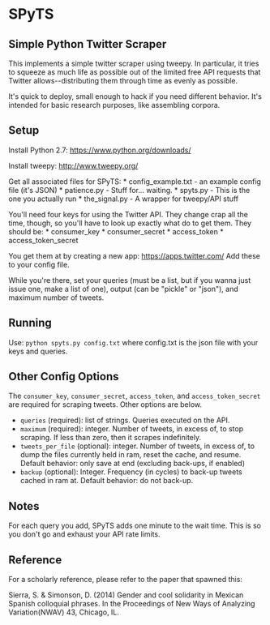 # SPyTS 
## Simple Python Twitter Scraper

This implements a simple twitter scraper using tweepy. In particular, it tries
to squeeze as much life as possible out of the limited free API requests that
Twitter allows--distributing them through time as evenly as possible. 

It's quick to deploy, small enough to hack if you need different behavior. 
It's intended for basic research purposes, like assembling corpora.

## Setup

Install Python 2.7: https://www.python.org/downloads/

Install tweepy: http://www.tweepy.org/

Get all associated files for SPyTS:
    * config_example.txt - an example config file (it's JSON)
    * patience.py   - Stuff for... waiting.
    * spyts.py      - This is the one you actually run
    * the_signal.py - A wrapper for tweepy/API stuff

You'll need four keys for using the Twitter API. They change crap all the
time, though, so you'll have to look up exactly what do to get them. They
should be:
    * consumer_key
    * consumer_secret
    * access_token
    * access_token_secret

You get them at by creating a new app: https://apps.twitter.com/
Add these to your config file. 

While you're there, set your queries (must be a list, but if you wanna
just issue one, make a list of one), output (can be "pickle" or "json"),
and maximum number of tweets.

## Running 
Use:
`python spyts.py config.txt`
where config.txt is the json file with your keys and queries.

## Other Config Options

The `consumer_key`, `consumer_secret`, `access_token`, and 
`access_token_secret` are required for scraping tweets. 
Other options are below.

* `queries` (required): list of strings. Queries executed on the API. 
* `maximum` (required): integer. Number of tweets, in excess of, to stop scraping. 
   If less than zero, then it scrapes indefinitely.
* `tweets_per_file` (optional): integer. Number of tweets, in excess of, to dump
   the files currently held in ram, reset the cache, and resume.
   Default behavior: only save at end (excluding back-ups, if enabled)
* `backup` (optional): Integer. Frequency (in cycles) to back-up tweets cached 
   in ram at. 
   Default behavior: do not back-up.


## Notes
For each query you add, SPyTS adds one minute to the wait time. This is 
so you don't go and exhaust your API rate limits.

## Reference

For a scholarly reference, please refer to the paper that spawned this:

Sierra, S. & Simonson, D. (2014) Gender and cool solidarity in Mexican Spanish colloquial phrases. In the Proceedings of New Ways of Analyzing Variation(NWAV) 43, Chicago, IL.

